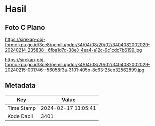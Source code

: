 # Hasil

## Foto C Plano

https://sirekap-obj-formc.kpu.go.id/3ce8/pemilu/pdpr/34/04/08/20/02/3404082002029-20240214-235838--6fba1d7d-38e0-4ea4-a12c-9c1cdc7b6199.jpg

https://sirekap-obj-formc.kpu.go.id/3ce8/pemilu/pdpr/34/04/08/20/02/3404082002029-20240215-001746--56058f3a-3101-405b-8c63-25eb32562899.jpg


## Metadata

| Key        | Value               |
| ---------- | ------------------- |
| Time Stamp | 2024-02-17 13:05:41 |
| Kode Dapil | 3401                |



